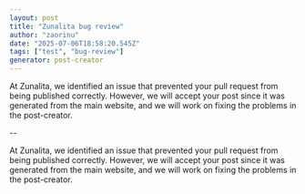 ```yaml
---
layout: post
title: "Zunalita bug review"
author: "zaorinu"
date: "2025-07-06T18:58:20.545Z"
tags: ["test", "bug-review"]
generator: post-creator
---
```


At Zunalita, we identified an issue that prevented your pull request from being published correctly. However, we will accept your post since it was generated from the main website, and we will work on fixing the problems in the post-creator.

--


At Zunalita, we identified an issue that prevented your pull request from being published correctly. However, we will accept your post since it was generated from the main website, and we will work on fixing the problems in the post-creator.
